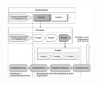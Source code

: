 <img src="images/Projektplanung_in_Unternehmen.png" alt="Projektplanung_in_Unternehmen" width="200"/>


